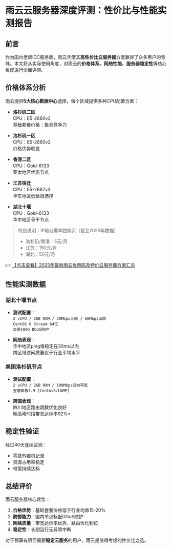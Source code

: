 # 雨云云服务器深度评测：性价比与性能实测报告

## 前言
作为国内老牌IDC服务商，雨云凭借其**高性价比云服务器**方案赢得了众多用户的青睐。本文将从实际使用角度，对雨云的**价格体系、网络性能、服务器稳定性**等核心维度进行全面评测。

## 价格体系分析
雨云提供**5大核心数据中心**选择，每个区域提供多种CPU配置方案：

- **洛杉矶二区**  
  CPU：E5-2660v2  
  基础套餐价格：极具竞争力

- **洛杉矶一区**  
  CPU：E5-2660v2  
  价格优势明显

- **香港二区**  
  CPU：Gold-6133  
  亚太地区优质节点

- **江苏宿迁**  
  CPU：E5-2667v3  
  华东地区低延迟选择

- **湖北十堰**  
  CPU：Gold-6133  
  华中地区骨干节点

> 特别说明：IP地址需单独购买（截至2023年数据）  
> - 洛杉矶/香港：5元/月  
> - 江苏：150元/月  
> - 湖北：50元/月

👉 [【点击查看】2025年最新雨云优惠码及特价云服务器方案汇总](https://bit.ly/RainYun)

## 性能实测数据
### 湖北十堰节点
- **测试配置**：  
  `2 vCPU / 2GB RAM / 30Mbps入向 / 60Mbps出向`  
  `CentOS 8 Stream 64位`  
  `自带100G DDoS防护`

- **网络表现**：  
  华中地区ping值稳定在30ms以内  
  跨区域访问质量优于行业平均水平

### 美国洛杉矶节点
- **测试配置**：  
  `2 vCPU / 2GB RAM / 100Mbps双向带宽`  
  `宝塔面板7.9 [Centos8/LNMP]`

- **跨国表现**：  
  四川地区路由跳数优化良好  
  晚高峰时段带宽达标率92%+

## 稳定性验证
经过40天连续监测：
- 零意外宕机记录
- 资源占用率稳定
- 带宽持续达标

## 总结评价
雨云服务器核心优势：
1. **价格优势**：基础套餐价格低于行业均值15-20%
2. **防御能力**：国内节点标配DDoS防护
3. **网络质量**：带宽达标率优秀，路由优化到位
4. **稳定性**：长期运行无异常中断

对于预算有限但需要**稳定云服务**的用户，雨云是值得考虑的性价比之选。